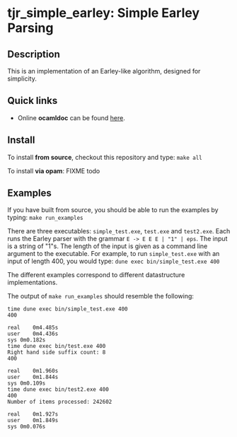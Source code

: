 # tjr_simple_earley: Simple Earley Parsing

## Description

This is an implementation of an Earley-like algorithm, designed for simplicity.

## Quick links

* Online **ocamldoc** can be found [here](https://tomjridge.github.io/tjr_simple_earley/index.html).

## Install

To install **from source**, checkout this repository and type: `make all`

To install **via opam**: FIXME todo


## Examples

If you have built from source, you should be able to run the examples by typing: `make run_examples`

There are three executables: `simple_test.exe`, `test.exe` and `test2.exe`. Each runs the Earley parser with the grammar `E -> E E E | "1" | eps`. The input is a string of "1"s. The length of the input is given as a command line argument to the executable. For example, to run `simple_test.exe` with an input of length 400, you would type: `dune exec bin/simple_test.exe 400`

The different examples correspond to different datastructure implementations.

The output of `make run_examples` should resemble the following:

~~~
time dune exec bin/simple_test.exe 400
400

real	0m4.485s
user	0m4.436s
sys	0m0.182s
time dune exec bin/test.exe 400
Right hand side suffix count: 8
400

real	0m1.960s
user	0m1.844s
sys	0m0.109s
time dune exec bin/test2.exe 400
400
Number of items processed: 242602

real	0m1.927s
user	0m1.849s
sys	0m0.076s
~~~





